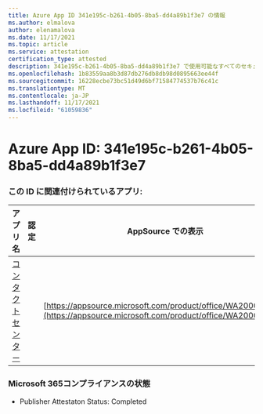 ```yaml
---
title: Azure App ID 341e195c-b261-4b05-8ba5-dd4a89b1f3e7 の情報
ms.author: elmalova
author: elenamalova
ms.date: 11/17/2021
ms.topic: article
ms.service: attestation
certification_type: attested
description: 341e195c-b261-4b05-8ba5-dd4a89b1f3e7 で使用可能なすべてのセキュリティおよびコンプライアンス情報。
ms.openlocfilehash: 1b83559aa8b3d87db276db8db98d0895663ee44f
ms.sourcegitcommit: 16228ecbe73bc51d49d6bf71584774537b76c41c
ms.translationtype: MT
ms.contentlocale: ja-JP
ms.lasthandoff: 11/17/2021
ms.locfileid: "61059836"
---
```

# <a name="azure-app-id-341e195c-b261-4b05-8ba5-dd4a89b1f3e7"></a>Azure App ID: 341e195c-b261-4b05-8ba5-dd4a89b1f3e7


### <a name="apps-associated-with-this-id"></a>この ID に関連付けられているアプリ:
| **アプリ名** | **認定** | **AppSource での表示** |
|--------------|---------------|-----------------------|
| [コンタクト センター](https://docs.microsoft.com/microsoft-365-app-certification/forward/WA200001428) |  | [https://appsource.microsoft.com/product/office/WA200001428](https://appsource.microsoft.com/product/office/WA200001428) |

### <a name="microsoft-365-app-compliance-status"></a>Microsoft 365コンプライアンスの状態
- Publisher Attestaton Status: Completed
